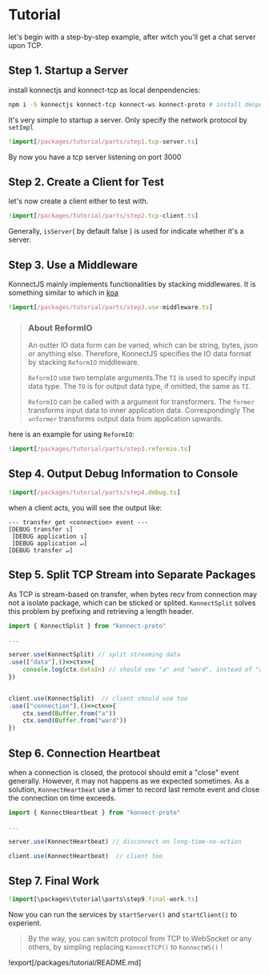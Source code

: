 # Tutorial
let's begin with a step-by-step example, after witch you'll get a chat server upon TCP.
## Step 1. Startup a Server
install konnectjs and konnect-tcp as local denpendencies:
```bash
npm i -S konnectjs konnect-tcp konnect-ws konnect-proto # install denpendencies locally
```
It's very simple to startup a server. Only specify the network protocol by `setImpl`
```typescript
!import[/packages/tutorial/parts/step1.tcp-server.ts]
```
By now you have a tcp server listening on port 3000

## Step 2. Create a Client for Test
let's now create a client either to test with.
```typescript
!import[/packages/tutorial/parts/step2.tcp-client.ts]
```
Generally, `isServer`( by default false ) is used for indicate whether it's a server.

## Step 3. Use a Middleware
KonnectJS mainly implements functionalities by stacking middlewares. It is something similar to which in [koa](https://github.com/koajs/koa)
```typescript
!import[/packages/tutorial/parts/step3.use-middleware.ts]
```
> ### About ReformIO
> An outter IO data form can be varied, which can be string, bytes, json or anything else. Therefore, KonnectJS specifies the IO data format by stacking `ReformIO` middleware.
>
> `ReformIO` use two template arguments.The `TI` is used to specify input data type. The `TO` is for output data type, if omitted, the same as `TI`.
>
>`ReformIO` can be called with a argument for transformers. The `former` transforms input data to inner application data. Correspondingly The `unformer` transforms output data from application upwards.

here is an example for using `ReformIO`:
```typescript
!import[/packages/tutorial/parts/step3.reformio.ts]
```
## Step 4. Output Debug Information to Console
```typescript
!import[/packages/tutorial/parts/step4.debug.ts]
```
when a client acts, you will see the output like:
```
--- transfer get <connection> event ---
[DEBUG transfer ↴]
 [DEBUG application ↴]
 [DEBUG application ↵]
[DEBUG transfer ↵]
```
## Step 5. Split TCP Stream into Separate Packages
As TCP is stream-based on transfer, when bytes recv from connection may not a isolate package, which can be sticked or splited. `KonnectSplit` solves this problem by prefixing and retrieving a length header.

```typescript
import { KonnectSplit } from "konnect-proto"

...

server.use(KonnectSplit) // split streaming data
.use(["data"],()=>ctx=>{
    console.log(ctx.dataIn) // should see "a" and "ward", instead of "award"
})


client.use(KonnectSplit)  // client should use too
.use(["connection"],()=>ctx=>{
    ctx.send(Buffer.from("a"))
    ctx.send(Buffer.from("ward"))
})
```

## Step 6. Connection Heartbeat
when a connection is closed, the protocol should emit a "close" event generally. However, it may not happens as we expected sometimes. As a solution, `KonnectHeartbeat` use a timer to record last remote event and close the connection on time exceeds.
```typescript
import { KonnectHeartbeat } from "konnect-proto"

...

server.use(KonnectHeartbeat) // disconnect on long-time-no-action

client.use(KonnectHeartbeat)  // client too
```

## Step 7. Final Work
```typescript
!import[\packages\tutorial\parts\step9.final-work.ts]
```
Now you can run the services by `startServer()` and `startClient()` to experient.


> By the way, you can switch protocol from TCP to WebSocket or any others, by simpling replacing `KonnectTCP()` to `KonnectWS()` !

!export[/packages/tutorial/README.md]
